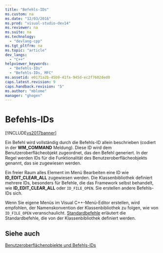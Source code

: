 ```yaml
---
title: "Befehls-IDs"
ms.custom: na
ms.date: "12/03/2016"
ms.prod: "visual-studio-dev14"
ms.reviewer: na
ms.suite: na
ms.technology: 
  - "devlang-cpp"
ms.tgt_pltfrm: na
ms.topic: "article"
dev_langs: 
  - "C++"
helpviewer_keywords: 
  - "Befehls-IDs"
  - "Befehls-IDs, MFC"
ms.assetid: e0171a2b-45b9-41fa-945d-ec2f7602ded0
caps.latest.revision: 9
caps.handback.revision: "5"
ms.author: "mblome"
manager: "ghogen"
---
```

# Befehls-IDs
[!INCLUDE[vs2017banner](../assembler/inline/includes/vs2017banner.md)]

Ein Befehl wird vollständig durch die Befehls\-ID allein beschrieben \(codiert in der **WM\_COMMAND** Meldung\).  Diese ID wird dem Benutzeroberflächeobjekt zugeordnet, das den Befehl generiert.  In der Regel werden IDs für die Funktionalität des Benutzeroberflächeobjekts genannt, das sie zugewiesen werden.  
  
 Ein freier Raum alles Element im Menü Bearbeiten eine ID wie **ID\_EDIT\_CLEAR\_ALL** zugewiesen werden.  Die Klassenbibliothek definiert mehrere IDs, besonders für Befehle, die das Framework selbst behandelt, wie **ID\_EDIT\_CLEAR\_ALL** oder `ID_FILE_OPEN`.  Sie erstellen andere Befehls\-IDs sich.  
  
 Wenn Sie eigene Menüs im Visual C\+\+\-Menü\-Editor erstellen, wird empfohlen, der Namenskonvention der Klassenbibliothek zu folgen, wie von `ID_FILE_OPEN` veranschaulicht.  [Standardbefehle](../mfc/standard-commands.md) erläutert die Standardbefehle, die von der Klassenbibliothek definiert werden.  
  
## Siehe auch  
 [Benutzeroberflächenobjekte und Befehls\-IDs](../mfc/user-interface-objects-and-command-ids.md)